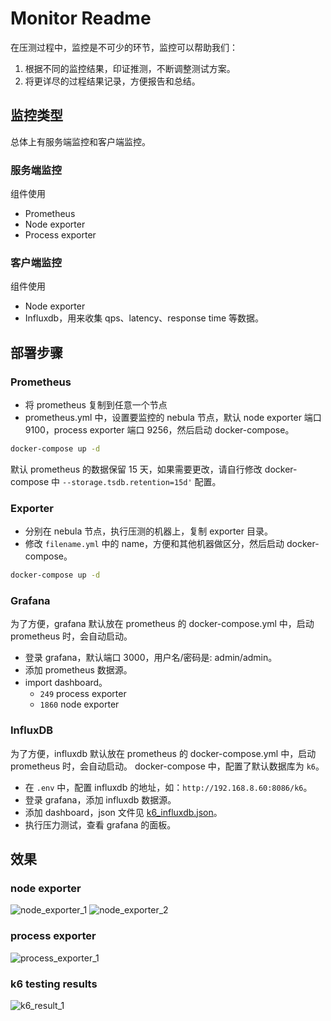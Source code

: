 # Monitor Readme

在压测过程中，监控是不可少的环节，监控可以帮助我们：

1. 根据不同的监控结果，印证推测，不断调整测试方案。
2. 将更详尽的过程结果记录，方便报告和总结。

## 监控类型

总体上有服务端监控和客户端监控。

### 服务端监控

组件使用

* Prometheus
* Node exporter
* Process exporter

### 客户端监控

组件使用

* Node exporter
* Influxdb，用来收集 qps、latency、response time 等数据。

## 部署步骤

### Prometheus

* 将 prometheus 复制到任意一个节点
* prometheus.yml 中，设置要监控的 nebula 节点，默认 node exporter 端口 9100，process exporter 端口 9256，然后启动 docker-compose。

```bash
docker-compose up -d
```

默认 prometheus 的数据保留 15 天，如果需要更改，请自行修改 docker-compose 中 `--storage.tsdb.retention=15d'` 配置。

### Exporter

* 分别在 nebula 节点，执行压测的机器上，复制 exporter 目录。
* 修改 `filename.yml` 中的 name，方便和其他机器做区分，然后启动 docker-compose。

```bash
docker-compose up -d
```

### Grafana

为了方便，grafana 默认放在 prometheus 的 docker-compose.yml 中，启动 prometheus 时，会自动启动。

* 登录 grafana，默认端口 3000，用户名/密码是: admin/admin。
* 添加 prometheus 数据源。
* import dashboard。
  * `249` process exporter
  * `1860` node exporter

### InfluxDB

为了方便，influxdb 默认放在 prometheus 的 docker-compose.yml 中，启动 prometheus 时，会自动启动。
docker-compose 中，配置了默认数据库为 `k6`。

* 在 `.env` 中，配置 influxdb 的地址，如：`http://192.168.8.60:8086/k6`。
* 登录 grafana，添加 influxdb 数据源。
* 添加 dashboard，json 文件见 [k6_influxdb.json](./prometheus/k6_influxdb.json)。
* 执行压力测试，查看 grafana 的面板。

## 效果

### node exporter

![node_exporter_1](./images/node_exporter_1.jpg)
![node_exporter_2](./images/node_exporter_2.jpg)

### process exporter

![process_exporter_1](./images/process_exporter_1.jpg)

### k6 testing results

![k6_result_1](./images/k6_result_1.jpg)
